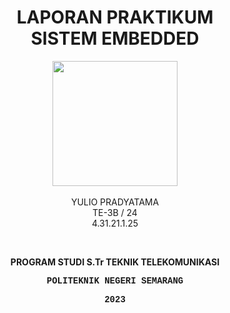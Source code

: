 <h1 align="center">LAPORAN PRAKTIKUM <br>SISTEM EMBEDDED</h1>
<p align="center">
  <img src="https://en.polines.ac.id/images/logo_bw.jpg" width="200" height="200">
<br>
<br>YULIO PRADYATAMA
<br>TE-3B / 24
<br>4.31.21.1.25</p>
<br>
<b><p align="center">PROGRAM STUDI S.Tr TEKNIK TELEKOMUNIKASI</p>
<p style="font-family:courier;" align="center">POLITEKNIK NEGERI SEMARANG</p>
<p style="font-family:courier;" align="center">2023</p></b>
